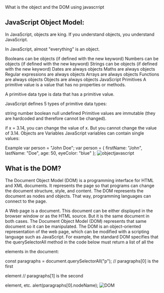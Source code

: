 What is the object and the DOM using javascrript

## JavaScript Object Model:
In JavaScript, objects are king. If you understand objects, you understand JavaScript.

In JavaScript, almost "everything" is an object.

Booleans can be objects (if defined with the new keyword)
Numbers can be objects (if defined with the new keyword)
Strings can be objects (if defined with the new keyword)
Dates are always objects
Maths are always objects
Regular expressions are always objects
Arrays are always objects
Functions are always objects
Objects are always objects
JavaScript Primitives
A primitive value is a value that has no properties or methods.

A primitive data type is data that has a primitive value.

JavaScript defines 5 types of primitive data types:

string
number
boolean
null
undefined
Primitive values are immutable (they are hardcoded and therefore cannot be changed).

if x = 3.14, you can change the value of x. But you cannot change the value of 3.14.
Objects are Variables
JavaScript variables can contain single values:

Example
var person = "John Doe";
var person = {
  firstName: "John",
  lastName: "Doe",
  age: 50,
  eyeColor: "blue"
};
![objectjavascript](https://miro.medium.com/max/795/1*rSHmnlUotrjc5lXV1xDtGA.png)






## What is the DOM?
The Document Object Model (DOM) is a programming interface for HTML and XML documents. It represents the page so that programs can change the document structure, style, and content. The DOM represents the document as nodes and objects. That way, programming languages can connect to the page.

A Web page is a document. This document can be either displayed in the browser window or as the HTML source. But it is the same document in both cases. The Document Object Model (DOM) represents that same document so it can be manipulated. The DOM is an object-oriented representation of the web page, which can be modified with a scripting language such as JavaScript.
For example, the standard DOM specifies that the querySelectorAll method in the code below must return a list of all the <p> elements in the document:

const paragraphs = document.querySelectorAll("p");
// paragraphs[0] is the first <p> element
// paragraphs[1] is the second <p> element, etc.
alert(paragraphs[0].nodeName);
![DOM](https://www.google.com/search?q=Document+Object+Model&sa=X&stick=H4sIAAAAAAAAAONwlZIMz0gsUcgsVnDx91XIzFPwSixLDE4uyiwokeICCd3YcmPjjbVSPDdbb-y82XazUyElPxfMW36z_WYHSJeUqEt-cmlual6Jgn9SVmpyiYJvfkpqjhQHSHtJUWqqlBDCULA1BSlpUnwgRl5iWWZ6Yklmfp4SdkMsmKJ0yqEOLMlIVciHyCXmpYC5Lvm5IDdnAY0vBhsPAJCEkB_RAAAA&biw=1366&bih=657&sxsrf=ALeKk02zFHLGMsYYe-NkrZxRbIaoQC2mww:1619985315827&tbm=isch&source=iu&ictx=1&fir=_BxVc0nQrD9NgM%252CV7Z9UTu_L9M_iM%252C%252Fm%252F02f7z&vet=1&usg=AI4_-kQvi0kS0y8YNaKPQqERQf5aLDUDDw&ved=2ahUKEwi-2KnK46vwAhWwhf0HHXf-DGEQ_B16BAgoEAE#imgrc=u-SJHMnZV8yt7M)